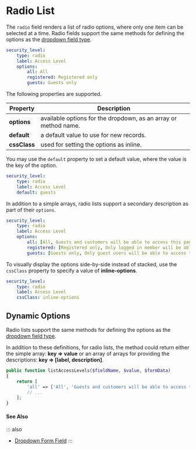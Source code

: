 # Radio List

The `radio` field renders a list of radio options, where only one item can be selected at a time. Radio fields support the same methods for defining the options as the [dropdown field type](./field-dropdown.md).

```yaml
security_level:
    type: radio
    label: Access Level
    options:
        all: All
        registered: Registered only
        guests: Guests only
```

The following properties are supported.

Property | Description
------------- | -------------
**options** | available options for the dropdown, as an array or method name.
**default** | a default value to use for new records.
**cssClass** | used for setting the options as inline.

You may use the `default` property to set a default value, where the value is the key of the option.

```yaml
security_level:
    type: radio
    label: Access Level
    default: guests
```

In addition to a simple arrays, radio lists support a secondary description as part of their `options`.

```yaml
security_level:
    type: radio
    label: Access Level
    options:
        all: [All, Guests and customers will be able to access this page.]
        registered: [Registered only, Only logged in member will be able to access this page.]
        guests: [Guests only, Only guest users will be able to access this page.]
```

To visually display the options side-by-side instead of stacked, use the `cssClass` property to specify a value of **inline-options**.

```yaml
security_level:
    type: radio
    label: Access Level
    cssClass: inline-options
```

## Dynamic Options

Radio lists support the same methods for defining the options as the [dropdown field type](./field-dropdown.md).


In addition to these definitions, for radio lists, the method could return either the simple array: **key => value** or an array of arrays for providing the descriptions: **key => [label, description]**.

```php
public function listAccessLevels($fieldName, $value, $formData)
{
    return [
        'all' => ['All', 'Guests and customers will be able to access this page.'],
        // ...
    ];
}
```

#### See Also

::: also
* [Dropdown Form Field](./field-dropdown.md)
:::

